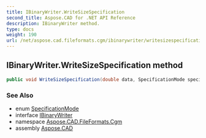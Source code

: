 ```yaml
---
title: IBinaryWriter.WriteSizeSpecification
second_title: Aspose.CAD for .NET API Reference
description: IBinaryWriter method. 
type: docs
weight: 190
url: /net/aspose.cad.fileformats.cgm/ibinarywriter/writesizespecification/
---
```

## IBinaryWriter.WriteSizeSpecification method

```csharp
public void WriteSizeSpecification(double data, SpecificationMode specificationMode)
```

### See Also

* enum [SpecificationMode](../../../aspose.cad.fileformats.cgm.enums/specificationmode/)
* interface [IBinaryWriter](../)
* namespace [Aspose.CAD.FileFormats.Cgm](../../ibinarywriter/)
* assembly [Aspose.CAD](../../../)


